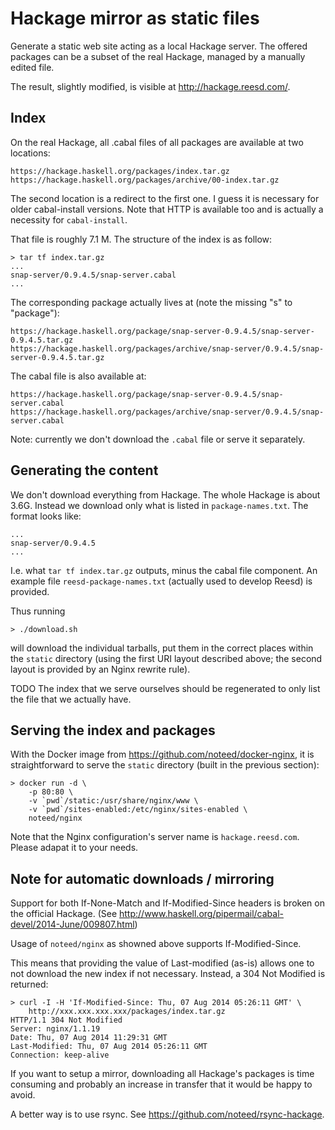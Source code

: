 # Hackage mirror as static files

Generate a static web site acting as a local Hackage server. The offered
packages can be a subset of the real Hackage, managed by a manually edited
file.

The result, slightly modified, is visible at http://hackage.reesd.com/.

## Index

On the real Hackage, all .cabal files of all packages are available at two
locations:

    https://hackage.haskell.org/packages/index.tar.gz
    https://hackage.haskell.org/packages/archive/00-index.tar.gz

The second location is a redirect to the first one. I guess it is necessary for
older cabal-install versions. Note that HTTP is available too and is actually a
necessity for `cabal-install`.

That file is roughly 7.1 M. The structure of the index is as follow:

    > tar tf index.tar.gz
    ...
    snap-server/0.9.4.5/snap-server.cabal
    ...

The corresponding package actually lives at (note the missing "s" to
"package"):

    https://hackage.haskell.org/package/snap-server-0.9.4.5/snap-server-0.9.4.5.tar.gz
    https://hackage.haskell.org/packages/archive/snap-server/0.9.4.5/snap-server-0.9.4.5.tar.gz

The cabal file is also available at:

    https://hackage.haskell.org/package/snap-server-0.9.4.5/snap-server.cabal
    https://hackage.haskell.org/packages/archive/snap-server/0.9.4.5/snap-server.cabal

Note: currently we don't download the `.cabal` file or serve it separately.

## Generating the content

We don't download everything from Hackage. The whole Hackage is about 3.6G.
Instead we download only what is listed in `package-names.txt`. The format
looks like:

    ...
    snap-server/0.9.4.5
    ...

I.e. what `tar tf index.tar.gz` outputs, minus the cabal file component. An
example file `reesd-package-names.txt` (actually used to develop Reesd) is
provided.

Thus running

    > ./download.sh

will download the individual tarballs, put them in the correct places within
the `static` directory (using the first URI layout described above; the second
layout is provided by an Nginx rewrite rule).

TODO The index that we serve ourselves should be regenerated to only list the
file that we actually have.

## Serving the index and packages

With the Docker image from https://github.com/noteed/docker-nginx, it is
straightforward to serve the `static` directory (built in the previous
section):

    > docker run -d \
        -p 80:80 \
        -v `pwd`/static:/usr/share/nginx/www \
        -v `pwd`/sites-enabled:/etc/nginx/sites-enabled \
        noteed/nginx

Note that the Nginx configuration's server name is `hackage.reesd.com`. Please
adapat it to your needs.

## Note for automatic downloads / mirroring

Support for both If-None-Match and If-Modified-Since headers is broken on the
official Hackage. (See
http://www.haskell.org/pipermail/cabal-devel/2014-June/009807.html)

Usage of `noteed/nginx` as showned above supports If-Modified-Since.

This means that providing the value of Last-modified (as-is) allows one to not
download the new index if not necessary. Instead, a 304 Not Modified is
returned:

    > curl -I -H 'If-Modified-Since: Thu, 07 Aug 2014 05:26:11 GMT' \
        http://xxx.xxx.xxx.xxx/packages/index.tar.gz
    HTTP/1.1 304 Not Modified
    Server: nginx/1.1.19
    Date: Thu, 07 Aug 2014 11:29:31 GMT
    Last-Modified: Thu, 07 Aug 2014 05:26:11 GMT
    Connection: keep-alive

If you want to setup a mirror, downloading all Hackage's packages is time
consuming and probably an increase in transfer that it would be happy to avoid.

A better way is to use rsync. See https://github.com/noteed/rsync-hackage.
